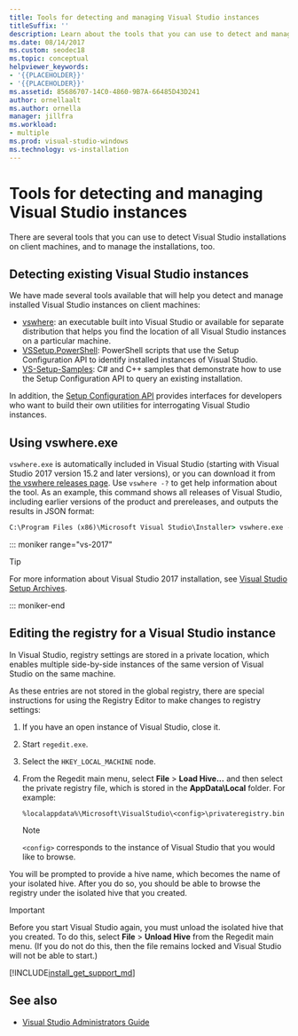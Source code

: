 ```yaml
---
title: Tools for detecting and managing Visual Studio instances
titleSuffix: ''
description: Learn about the tools that you can use to detect and manage Visual Studio installations on client machines.
ms.date: 08/14/2017
ms.custom: seodec18
ms.topic: conceptual
helpviewer_keywords:
- '{{PLACEHOLDER}}'
- '{{PLACEHOLDER}}'
ms.assetid: 85686707-14C0-4860-9B7A-66485D43D241
author: ornellaalt
ms.author: ornella
manager: jillfra
ms.workload:
- multiple
ms.prod: visual-studio-windows
ms.technology: vs-installation
---
```

# Tools for detecting and managing Visual Studio instances

There are several tools that you can use to detect Visual Studio installations on client machines, and to manage the installations, too.

## Detecting existing Visual Studio instances

We have made several tools available that will help you detect and manage installed Visual Studio instances on client machines:

* [vswhere](https://github.com/microsoft/vswhere): an executable built into Visual Studio or available for separate distribution that helps you find the location of all Visual Studio instances on a particular machine.
* [VSSetup.PowerShell](https://github.com/microsoft/vssetup.powershell): PowerShell scripts that use the Setup Configuration API to identify installed instances of Visual Studio.
* [VS-Setup-Samples](https://github.com/microsoft/vs-setup-samples): C# and C++ samples that demonstrate how to use the Setup Configuration API to query an existing installation.

In addition, the [Setup Configuration API](<xref:Microsoft.VisualStudio.Setup.Configuration>) provides interfaces for developers who want to build their own utilities for interrogating Visual Studio instances.

## Using vswhere.exe

`vswhere.exe` is automatically included in Visual Studio (starting with Visual Studio 2017 version 15.2 and later versions), or you can download it from [the vswhere releases page](https://github.com/Microsoft/vswhere/releases). Use `vswhere -?` to get help information about the tool. As an example, this command shows all releases of Visual Studio, including earlier versions of the product and prereleases, and outputs the results in JSON format:

```cmd
C:\Program Files (x86)\Microsoft Visual Studio\Installer> vswhere.exe -legacy -prerelease -format json
```

::: moniker range="vs-2017"

> [!TIP]
> For more information about Visual Studio 2017 installation, see [Visual Studio Setup Archives](https://devblogs.microsoft.com/setup/tag/vs2017/).

::: moniker-end

## Editing the registry for a Visual Studio instance

In Visual Studio, registry settings are stored in a private location, which enables multiple side-by-side instances of the same version of Visual Studio on the same machine.

As these entries are not stored in the global registry, there are special instructions for using the Registry Editor to make changes to registry settings:

1. If you have an open instance of Visual Studio, close it.

1. Start `regedit.exe`.

1. Select the `HKEY_LOCAL_MACHINE` node.

1. From the Regedit main menu, select **File** > **Load Hive...** and then select the private registry file, which is stored in the **AppData\Local** folder. For example:

   ```
   %localappdata%\Microsoft\VisualStudio\<config>\privateregistry.bin
   ```

   > [!NOTE]
   > `<config>` corresponds to the instance of Visual Studio that you would like to browse.

You will be prompted to provide a hive name, which becomes the name of your isolated hive. After you do so, you should be able to browse the registry under the isolated hive that you created.

> [!IMPORTANT]
> Before you start Visual Studio again, you must unload the isolated hive that you created. To do this, select **File** > **Unload Hive** from the Regedit main menu. (If you do not do this, then the file remains locked and Visual Studio will not be able to start.)

[!INCLUDE[install_get_support_md](includes/install_get_support_md.md)]

## See also

* [Visual Studio Administrators Guide](visual-studio-administrator-guide.md)
